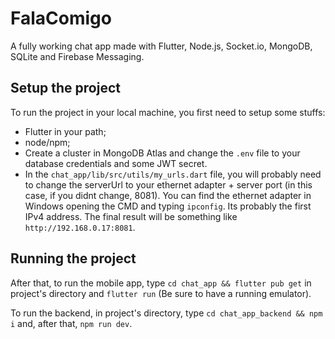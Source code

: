 # FalaComigo
A fully working chat app made with Flutter, Node.js, Socket.io, MongoDB, SQLite and Firebase Messaging.

## Setup the project

To run the project in your local machine, you first need to setup some stuffs:

- Flutter in your path;
- node/npm;
- Create a cluster in MongoDB Atlas and change the `.env` file to your database credentials and some JWT secret.
- In the `chat_app/lib/src/utils/my_urls.dart` file, you will probably need to change the serverUrl to your ethernet adapter + server port (in this case, if you didnt change, 8081). You can find the ethernet adapter in Windows opening the CMD and typing `ipconfig`. Its probably the first IPv4 address. The final result will be something like `http://192.168.0.17:8081`.

## Running the project

After that, to run the mobile app, type `cd chat_app && flutter pub get` in project's directory and `flutter run` (Be sure to have a running emulator).

To run the backend, in project's directory, type `cd chat_app_backend && npm i` and, after that, `npm run dev`.


